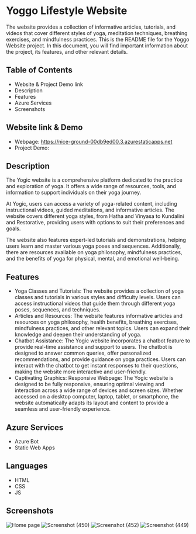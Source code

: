 # Yoggo Lifestyle Website
The website provides a collection of informative articles, tutorials, and videos that cover different styles of yoga, meditation techniques, breathing exercises, and mindfulness practices.
This is the README file for the Yoggo Website project. In this document, you will find important information about the project, its features, and other relevant details.

## Table of Contents
- Website & Project Demo link
- Description
- Features
- Azure Services
- Screenshots

## Website link & Demo
- Webpage: https://nice-ground-00db9ed00.3.azurestaticapps.net
- Project Demo: 
 
## Description
The Yogic website is a comprehensive platform dedicated to the practice and exploration of yoga. It offers a wide range of resources, tools, and information to support individuals on their yoga journey.

At Yogic, users can access a variety of yoga-related content, including instructional videos, guided meditations, and informative articles. The website covers different yoga styles, from Hatha and Vinyasa to Kundalini and Restorative, providing users with options to suit their preferences and goals.

The website also features expert-led tutorials and demonstrations, helping users learn and master various yoga poses and sequences. Additionally, there are resources available on yoga philosophy, mindfulness practices, and the benefits of yoga for physical, mental, and emotional well-being.

 
 ## Features
- Yoga Classes and Tutorials: The website provides a collection of yoga classes and tutorials in various styles and difficulty levels. Users can access instructional videos that guide them through different yoga   
  poses, sequences, and techniques.
- Articles and Resources: The website features informative articles and resources on yoga philosophy, health benefits, breathing exercises, mindfulness practices, and other relevant topics. Users can expand their 
  knowledge and deepen their understanding of yoga.
- Chatbot Assistance: The Yogic website incorporates a chatbot feature to provide real-time assistance and support to users. The chatbot is designed to answer common queries, offer personalized recommendations, and
  provide guidance on yoga practices. Users can interact with the chatbot to get instant responses to their questions, making the website more interactive and user-friendly.
- Captivating Graphics: Responsive Webpage: The Yogic website is designed to be fully responsive, ensuring optimal viewing and interaction across a wide range of devices and screen sizes. Whether accessed on a 
  desktop computer, laptop, tablet, or smartphone, the website automatically adapts its layout and content to provide a seamless and user-friendly experience.

## Azure Services
- Azure Bot
- Static Web Apps

## Languages 
- HTML
- CSS
- JS

## Screenshots

![Home page](https://github.com/sho6000/yogic_website/blob/master/screenshots/1.png)
![Screenshot (450)](https://github.com/sho6000/yogic_website/blob/master/screenshots/2.png)
![Screenshot (452)](https://github.com/sho6000/yogic_website/blob/master/screenshots/3.png)
![Screenshot (449)](https://github.com/sho6000/yogic_website/blob/master/screenshots/4.png)

